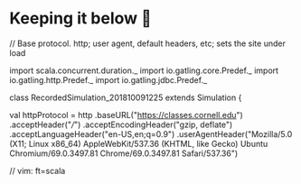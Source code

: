 # Keeping it below 💯

// Base protocol.  http; user agent, default headers, etc; sets the site under load

import scala.concurrent.duration._
import io.gatling.core.Predef._
import io.gatling.http.Predef._
import io.gatling.jdbc.Predef._

class RecordedSimulation_201810091225 extends Simulation {

  val httpProtocol = http
    .baseURL("https://classes.cornell.edu")
    .acceptHeader("*/*")
    .acceptEncodingHeader("gzip, deflate")
    .acceptLanguageHeader("en-US,en;q=0.9")
    .userAgentHeader("Mozilla/5.0 (X11; Linux x86_64) AppleWebKit/537.36 (KHTML, like Gecko) Ubuntu Chromium/69.0.3497.81 Chrome/69.0.3497.81 Safari/537.36")



// vim: ft=scala
